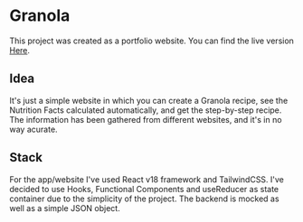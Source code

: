 # Granola

This project was created as a portfolio website. You can find the live version [Here](https://moonlit-yeot-82f196.netlify.app).

## Idea

It's just a simple website in which you can create a Granola recipe, see the Nutrition Facts calculated automatically, and get the step-by-step recipe.
The information has been gathered from different websites, and it's in no way acurate.

## Stack

For the app/website I've used React v18 framework and TailwindCSS. I've decided to use Hooks, Functional Components and useReducer as state container due to the simplicity of the project. The backend is mocked as well as a simple JSON object.

